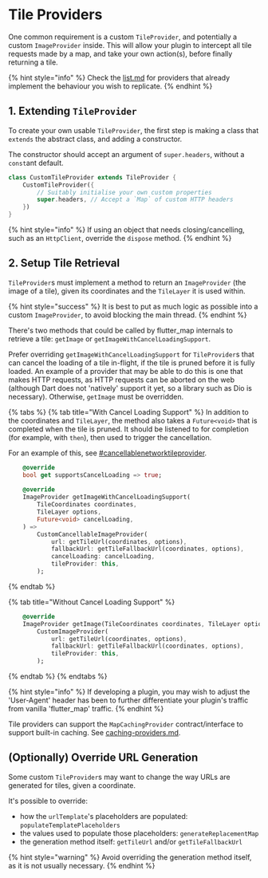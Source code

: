 # Tile Providers

One common requirement is a custom `TileProvider`, and potentially a custom `ImageProvider` inside. This will allow your plugin to intercept all tile requests made by a map, and take your own action(s), before finally returning a tile.

{% hint style="info" %}
Check the [list.md](../list.md "mention") for providers that already implement the behaviour you wish to replicate.
{% endhint %}

## 1. Extending `TileProvider`

To create your own usable `TileProvider`, the first step is making a class that `extends` the abstract class, and adding a constructor.

The constructor should accept an argument of `super.headers`, without a `const`ant default.

```dart
class CustomTileProvider extends TileProvider {
    CustomTileProvider({
        // Suitably initialise your own custom properties
        super.headers, // Accept a `Map` of custom HTTP headers
    })
}
```

{% hint style="info" %}
If using an object that needs closing/cancelling, such as an `HttpClient`, override the `dispose` method.
{% endhint %}

## 2. Setup Tile Retrieval

`TileProvider`s must implement a method to return an `ImageProvider` (the image of a tile), given its coordinates and the `TileLayer` it is used within.

{% hint style="success" %}
It is best to put as much logic as possible into a custom `ImageProvider`, to avoid blocking the main thread.
{% endhint %}

There's two methods that could be called by flutter\_map internals to retrieve a tile: `getImage` or `getImageWithCancelLoadingSupport`.

Prefer overriding `getImageWithCancelLoadingSupport` for `TileProvider`s that can cancel the loading of a tile in-flight, if the tile is pruned before it is fully loaded. An example of a provider that may be able to do this is one that makes HTTP requests, as HTTP requests can be aborted on the web (although Dart does not 'natively' support it yet, so a library such as Dio is necessary). Otherwise, `getImage` must be overridden.

{% tabs %}
{% tab title="With Cancel Loading Support" %}
In addition to the coordinates and `TileLayer`, the method also takes a `Future<void>` that is completed when the tile is pruned. It should be listened to for completion (for example, with `then`), then used to trigger the cancellation.

For an example of this, see [#cancellablenetworktileprovider](../../layers/tile-layer/tile-providers.md#cancellablenetworktileprovider "mention").

```dart
    @override
    bool get supportsCancelLoading => true;
    
    @override
    ImageProvider getImageWithCancelLoadingSupport(
        TileCoordinates coordinates,
        TileLayer options,
        Future<void> cancelLoading,
    ) =>
        CustomCancellableImageProvider(
            url: getTileUrl(coordinates, options),
            fallbackUrl: getTileFallbackUrl(coordinates, options),
            cancelLoading: cancelLoading,
            tileProvider: this,
        );
```
{% endtab %}

{% tab title="Without Cancel Loading Support" %}
```dart
    @override
    ImageProvider getImage(TileCoordinates coordinates, TileLayer options) =>
        CustomImageProvider(
            url: getTileUrl(coordinates, options),
            fallbackUrl: getTileFallbackUrl(coordinates, options),
            tileProvider: this,
        );
```
{% endtab %}
{% endtabs %}

{% hint style="info" %}
If developing a plugin, you may wish to adjust the 'User-Agent' header has been to further differentiate your plugin's traffic from vanilla 'flutter\_map' traffic.
{% endhint %}

Tile providers can support the `MapCachingProvider` contract/interface to support built-in caching. See [caching-providers.md](caching-providers.md "mention").

## (Optionally) Override URL Generation

Some custom `TileProvider`s may want to change the way URLs are generated for tiles, given a coordinate.

It's possible to override:

* how the `urlTemplate`'s placeholders are populated: `populateTemplatePlaceholders`
* the values used to populate those placeholders: `generateReplacementMap`
* the generation method itself: `getTileUrl` and/or `getTileFallbackUrl`

{% hint style="warning" %}
Avoid overriding the generation method itself, as it is not usually necessary.
{% endhint %}
